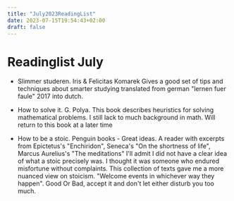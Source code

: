 ```yaml
---
title: "July2023ReadingList"
date: 2023-07-15T19:54:43+02:00
draft: false
---
```

# Readinglist July
* Slimmer studeren. Iris & Felicitas Komarek
Gives a good set of tips and techniques about smarter studying
translated from german "lernen fuer faule" 2017 into dutch.

* How to solve it. G. Polya. 
This book describes heuristics for solving mathematical problems.
I still lack to much background in math. Will return to this book at a later time

* How to be a stoic. Penguin books - Great ideas.
A reader with excerpts from Epictetus's "Enchiridon", Seneca's "On the shortness of life", Marcus Aurelius's "The meditations"
I'll admit I did not have a clear idea of what a stoic precisely was. I thought it was someone who endured misfortune without complaints. This collection of texts gave me a more nuanced view on stoicism. "Welcome events in whichever way they happen". Good Or Bad, accept it and don't let either disturb you too much.   

 
  

